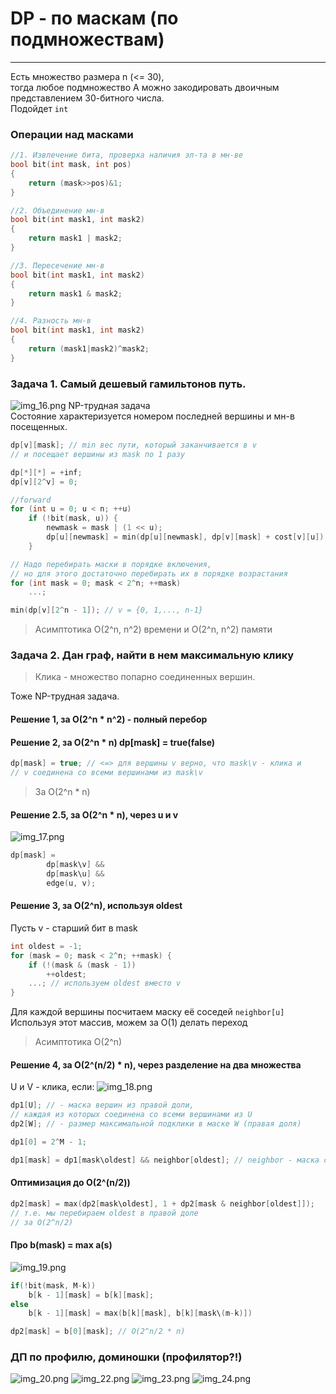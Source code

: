 # DP - по маскам (по подмножествам)
***
Есть множество размера n (<= 30),  
тогда любое подмножество A можно закодировать двоичным представлением 30-битного числа.  
Подойдет ``int`` 
### Операции над масками

```c++
//1. Извлечение бита, проверка наличия эл-та в мн-ве
bool bit(int mask, int pos) 
{
    return (mask>>pos)&1; 
}
```
```c++
//2. Объединение мн-в
bool bit(int mask1, int mask2) 
{
    return mask1 | mask2; 
}
```
```c++
//3. Пересечение мн-в
bool bit(int mask1, int mask2) 
{
    return mask1 & mask2; 
}
```
```c++
//4. Разность мн-в
bool bit(int mask1, int mask2) 
{
    return (mask1|mask2)^mask2; 
}
```
### Задача 1. Самый дешевый гамильтонов путь.
![img_16.png](img_16.png)
NP-трудная задача  
Состояние характеризуется номером последней вершины и мн-в посещенных.
```c++
dp[v][mask]; // min вес пути, который заканчивается в v
// и посещает вершины из mask по 1 разу
```
```c++
dp[*][*] = +inf;
dp[v][2^v] = 0;
```
```c++
//forward
for (int u = 0; u < n; ++u)
    if (!bit(mask, u)) {
        newmask = mask | (1 << u);
        dp[u][newmask] = min(dp[u][newmask], dp[v][mask] + cost[v][u]);
    }
```
```c++
// Надо перебирать маски в порядке включения,
// но для этого достаточно перебирать их в порядке возрастания
for (int mask = 0; mask < 2^n; ++mask)
    ...;
```
```c++
min(dp[v][2^n - 1]); // v = {0, 1,..., n-1}
```
> Асимптотика О(2^n, n^2) времени и О(2^n, n^2) памяти
### Задача 2. Дан граф, найти в нем максимальную клику
> Клика - множество попарно соединенных вершин.  

Тоже NP-трудная задача. 
#### Решение 1, за О(2^n * n^2) - полный перебор  

#### Решение 2, за О(2^n * n) dp[mask] = true(false)
```c++
dp[mask] = true; // <=> для вершины v верно, что mask\v - клика и
// v соединена со всеми вершинами из mask\v
```
> За О(2^n * n)
#### Решение 2.5, за О(2^n * n), через u и v
![img_17.png](img_17.png)
```c++
dp[mask] = 
        dp[mask\v] &&
        dp[mask\u] &&
        edge(u, v);
```
#### Решение 3, за O(2^n), используя oldest
Пусть v - старший бит в mask
```c++
int oldest = -1;
for (mask = 0; mask < 2^n; ++mask) {
    if (!(mask & (mask - 1))
        ++oldest;
    ...; // используем oldest вместо v
}
```
Для каждой вершины посчитаем маску её соседей ``neighbor[u]``  
Используя этот массив, можем за О(1) делать переход
> Асимптотика O(2^n)
#### Решение 4, за O(2^(n/2) * n), через разделение на два множества
U и V - клика, если:
![img_18.png](img_18.png)
```c++
dp1[U]; // - маска вершин из правой доли,
// каждая из которых соединена со всеми вершинами из U 
dp2[W]; // - размер максимальной подклики в маске W (правая доля)
```
```c++
dp1[0] = 2^M - 1;
```
```c++
dp1[mask] = dp1[mask\oldest] && neighbor[oldest]; // neighbor - маска соседей oldest в правой доле
```
#### Оптимизация до O(2^(n/2))
```c++
dp2[mask] = max(dp2[mask\oldest], 1 + dp2[mask & neighbor[oldest]]);
// т.е. мы перебираем oldest в правой доле
// за O(2^n/2)
```
#### Про b(mask) = max a(s)
![img_19.png](img_19.png)
```c++
if(!bit(mask, M-k)) 
    b[k - 1][mask] = b[k][mask];
else
    b[k - 1][mask] = max(b[k][mask], b[k][mask\(m-k)])
```
```c++
dp2[mask] = b[0][mask]; // O(2^n/2 * n)
```

### ДП по профилю, доминошки (профилятор?!)
![img_20.png](img_20.png)
![img_22.png](img_22.png)
![img_23.png](img_23.png)
![img_24.png](img_24.png)

